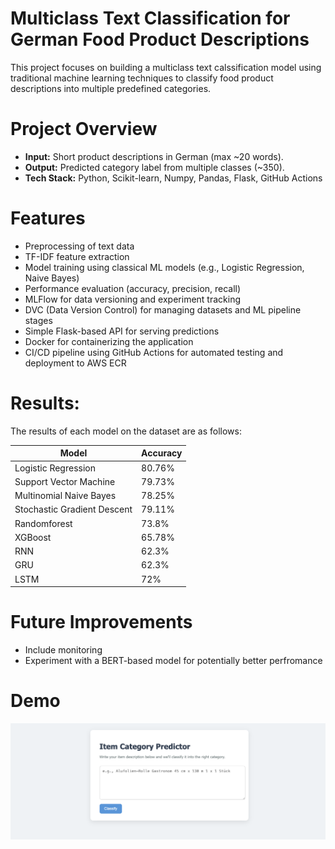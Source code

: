 # Multiclass Text Classification for German Food Product Descriptions

This project focuses on building a multiclass text calssification model using traditional machine learning techniques to classify food product descriptions into multiple predefined categories. 

# Project Overview

- **Input:** Short product descriptions in German (max ~20 words).
- **Output:** Predicted category label from multiple classes (~350).
- **Tech Stack:** Python, Scikit-learn, Numpy, Pandas, Flask, GitHub Actions


# Features

- Preprocessing of text data
- TF-IDF feature extraction
- Model training using classical ML models (e.g., Logistic Regression, Naive Bayes)
- Performance evaluation (accuracy, precision, recall)
- MLFlow for data versioning and experiment tracking
- DVC (Data Version Control) for managing datasets and ML pipeline stages
- Simple Flask-based API for serving predictions
- Docker for containerizing the application
- CI/CD pipeline using GitHub Actions for automated testing and deployment to AWS ECR


# Results:
The results of each model on the dataset are as follows:

|  Model | Accuracy |
|----------|----------|
| Logistic Regression | 80.76% |
| Support Vector Machine | 79.73% |
| Multinomial Naive Bayes | 78.25% |
| Stochastic Gradient Descent | 79.11% |
| Randomforest | 73.8% |
| XGBoost | 65.78% |
| RNN | 62.3% |
| GRU | 62.3% |
| LSTM | 72% |

# Future Improvements
- Include monitoring
- Experiment with a BERT-based model for potentially better perfromance

# Demo

![Flask App Screenshot](./images/flask_app.png)
